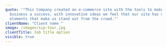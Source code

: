```yaml
---
quote: '"This Company created an e-commerce site with the tools to make our
  business a success, with innovative ideas we feel that our site has unique
  elements that make us stand out from the crowd."'
clientName: "Client name "
image: /images/sip-tour.jpg
clientTitle: Job title option
visible: true
---
```


